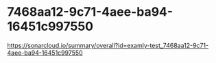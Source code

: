 # 7468aa12-9c71-4aee-ba94-16451c997550
https://sonarcloud.io/summary/overall?id=examly-test_7468aa12-9c71-4aee-ba94-16451c997550
